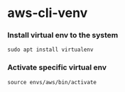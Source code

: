 # aws-cli-venv

### Install virtual env to the system

```
sudo apt install virtualenv
```

### Activate specific virtual env

```
source envs/aws/bin/activate
```
